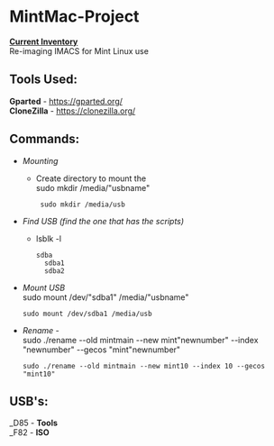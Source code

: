 # MintMac-Project
[**Current Inventory**](https://docs.google.com/spreadsheets/d/1raWZw5cAPOhREMKeLRIhVgSCsU74mNR-6P-lN2q04wY/edit?usp=sharing)\
Re-imaging IMACS for Mint Linux use


## Tools Used:

  **Gparted** - https://gparted.org/ \
  **CloneZilla** - https://clonezilla.org/


## Commands:
+ _Mounting_
   - Create directory to mount the  \
    sudo mkdir /media/"usbname"

          sudo mkdir /media/usb

     
+ _Find USB (find the one that has the scripts)_ 
  - lsblk -l 

        sdba
          sdba1
          sdba2
            
+ _Mount USB_ \
  sudo mount /dev/"sdba1" /media/"usbname" 
      
      sudo mount /dev/sdba1 /media/usb


+ _Rename -_ \
sudo ./rename --old mintmain --new mint"newnumber" --index "newnumber" --gecos "mint"newnumber"

      sudo ./rename --old mintmain --new mint10 --index 10 --gecos "mint10"



## USB's:
_D85 - **Tools**\
_F82 - **ISO**

